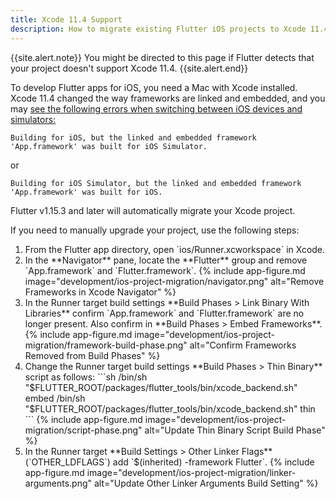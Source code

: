 ```yaml
---
title: Xcode 11.4 Support
description: How to migrate existing Flutter iOS projects to Xcode 11.4.
---
```


{{site.alert.note}}
  You might be directed to this page if Flutter detects that your project
  doesn't support Xcode 11.4.
{{site.alert.end}}

To develop Flutter apps for iOS, you need a Mac with Xcode installed.
Xcode 11.4 changed the way frameworks are linked and embedded, and
you may [see the following errors when switching between iOS devices and simulators:][errors]
```
Building for iOS, but the linked and embedded framework 'App.framework' was built for iOS Simulator.
```
or
```
Building for iOS Simulator, but the linked and embedded framework 'App.framework' was built for iOS.
```

Flutter v1.15.3 and later will automatically migrate your Xcode project.

If you need to manually upgrade your project, use the following steps:
<ol markdown="1">
<li markdown="1">From the Flutter app directory, open `ios/Runner.xcworkspace` in Xcode.
</li>
<li markdown="1">In the **Navigator** pane, locate the **Flutter** group and remove `App.framework`
and `Flutter.framework`.
{% include app-figure.md image="development/ios-project-migration/navigator.png" alt="Remove Frameworks in Xcode Navigator" %}
</li>
<li markdown="1">In the Runner target build settings **Build Phases > Link Binary With Libraries**
confirm `App.framework` and `Flutter.framework` are no longer present. Also confirm
in **Build Phases > Embed Frameworks**.
{% include app-figure.md image="development/ios-project-migration/framework-build-phase.png" alt="Confirm Frameworks Removed from Build Phases" %}
</li>
<li markdown="1">Change the Runner target build settings **Build Phases > Thin Binary** script as follows:
```sh
/bin/sh "$FLUTTER_ROOT/packages/flutter_tools/bin/xcode_backend.sh" embed
/bin/sh "$FLUTTER_ROOT/packages/flutter_tools/bin/xcode_backend.sh" thin
```
{% include app-figure.md image="development/ios-project-migration/script-phase.png" alt="Update Thin Binary Script Build Phase" %}
</li>
<li markdown="1">In the Runner target **Build Settings > Other Linker Flags** (`OTHER_LDFLAGS`)
add `$(inherited) -framework Flutter`.
{% include app-figure.md image="development/ios-project-migration/linker-arguments.png" alt="Update Other Linker Arguments Build Setting" %}
</li>
</ol>

[errors]: https://github.com/flutter/flutter/issues/50568
